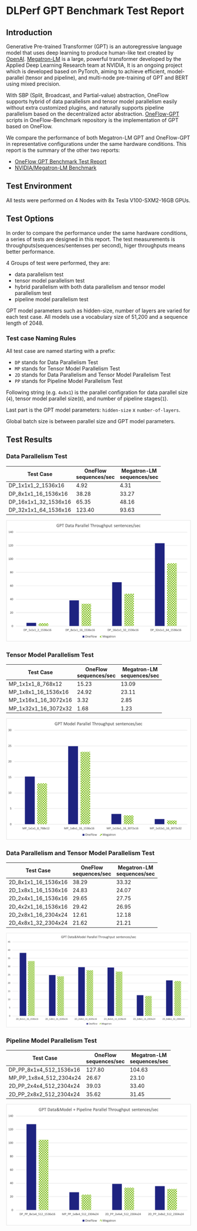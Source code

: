 # DLPerf GPT Benchmark Test Report

## Introduction
Generative Pre-trained Transformer (GPT) is an autoregressive language model that uses deep learning to produce human-like text created by [OpenAI](https://openai.com/). [Megatron-LM](https://github.com/NVIDIA/Megatron-LM) is a large, powerful transformer developed by the Applied Deep Learning Research team at NVIDIA, It is an ongoing project which is developed based on PyTorch, aiming to achieve efficient, model-parallel (tensor and pipeline), and multi-node pre-training of GPT and BERT using mixed precision.

With SBP (Split, Broadcast, and Partial-value) abstraction, OneFlow supports hybrid of data parallelism and tensor model parallelism easily without extra customized plugins, and naturally supports pipeline parallelism based on the decentralized actor abstraction. [OneFlow-GPT](https://github.com/Oneflow-Inc/OneFlow-Benchmark/tree/master/LanguageModeling/GPT) scripts in OneFlow-Benchmark repository is the implementation of GPT based on OneFlow.

We compare the performance of both Megatron-LM GPT and OneFlow-GPT in representative configurations under the same hardware conditions. This report is the summary of the other two reports:
- [OneFlow GPT Benchmark Test Report](https://github.com/Oneflow-Inc/DLPerf/OneFlow/LanguageModeling/GPT/reports/oneflow_gpt_report_0512.md)
- [NVIDIA/Megatron-LM Benchmark](https://github.com/Oneflow-Inc/DLPerf/Megatron-LM)

## Test Environment
All tests were performed on 4 Nodes with 8x Tesla V100-SXM2-16GB GPUs.

## Test Options
In order to compare the performance under the same hardware conditions, a series of tests are designed in this report. The test measurements is throughputs(sequences/sentenses per second), higer throughputs means better performance.

4 Groups of test were performed, they are:
- data parallelism test
- tensor model parallelism test
- hybrid parallelism with both data parallelism and tensor model parallelism test
- pipeline model parallelism test

GPT model parameters such as hidden-size, number of layers are varied for each test case. All models use a vocabulary size of 51,200 and a sequence length of 2048.

### Test case Naming Rules

All test case are named starting with a prefix:
- `DP` stands for Data Parallelism Test
- `MP` stands for Tensor Model Parallelism Test
- `2D` stands for Data Parallelism and Tensor Model Parallelism Test
- `PP` stands for Pipeline Model Parallelism Test

Following string (e.g. `4x8x1`) is the parallel configration for data parallel size (`4`), tensor model parallel size(`8`), and number of pipeline stages(`1`).

Last part is the GPT model parameters: `hidden-size` x `number-of-layers`.

Global batch size is between parallel size and GPT model parameters.

## Test Results

### Data Parallelism Test
Test Case | OneFlow <br> sequences/sec | Megatron-LM <br> sequences/sec
-- | -- | --
DP_1x1x1_2_1536x16 | 4.92 | 4.31
DP_8x1x1_16_1536x16 | 38.28 | 33.27
DP_16x1x1_32_1536x16 | 65.35 | 48.16
DP_32x1x1_64_1536x16 | 123.40 | 93.63

![DP](imgs/DP_throughput.png)

### Tensor Model Parallelism Test
Test Case | OneFlow <br> sequences/sec | Megatron-LM <br> sequences/sec
-- | -- | --
MP_1x1x1_8_768x12 | 15.23 | 13.09
MP_1x8x1_16_1536x16 | 24.92 | 23.11
MP_1x16x1_16_3072x16 | 3.32 | 2.85
MP_1x32x1_16_3072x32 | 1.68 | 1.23

![MP](imgs/MP_throughput.png)

### Data Parallelism and Tensor Model Parallelism Test
Test Case | OneFlow <br> sequences/sec | Megatron-LM <br> sequences/sec
-- | -- | --
2D_8x1x1_16_1536x16 | 38.29 | 33.32
2D_1x8x1_16_1536x16 | 24.83 | 24.07
2D_2x4x1_16_1536x16 | 29.65 | 27.75
2D_4x2x1_16_1536x16 | 29.42 | 26.95
2D_2x8x1_16_2304x24 | 12.61 | 12.18
2D_4x8x1_32_2304x24 | 21.62 | 21.21

![DP MP](imgs/DP_MP_throughput.png)

### Pipeline Model Parallelism Test
Test Case | OneFlow <br> sequences/sec | Megatron-LM <br> sequences/sec
-- | -- | --
DP_PP_8x1x4_512_1536x16 | 127.80 | 104.63
MP_PP_1x8x4_512_2304x24 | 26.67 | 23.10
2D_PP_2x4x4_512_2304x24 | 39.03 | 33.40
2D_PP_2x8x2_512_2304x24 | 35.62 | 31.45
![PP](imgs/PP_throughput.png)

